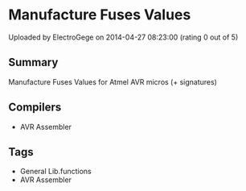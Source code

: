 # Manufacture Fuses Values

Uploaded by ElectroGege on 2014-04-27 08:23:00 (rating 0 out of 5)

## Summary

Manufacture Fuses Values for Atmel AVR micros (+ signatures)

## Compilers

- AVR Assembler

## Tags

- General Lib.functions
- AVR Assembler
